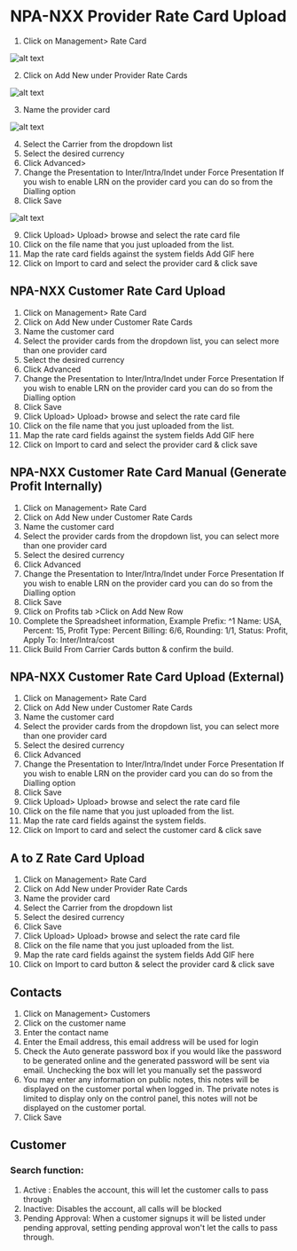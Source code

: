 # NPA-NXX Provider Rate Card Upload

1. Click on Management> Rate Card

  ![alt text][provider-card-dashbboard] 

2. Click on Add New under Provider Rate Cards

  ![alt text][provider-ratecard]

3. Name the provider card

  ![alt text][provider-card-1]

4. Select the Carrier from the dropdown list
5. Select the desired currency
6. Click Advanced>
7. Change the Presentation to Inter/Intra/Indet under Force Presentation
  If you wish to enable LRN on the provider card you can do so from the Dialling option
8. Click Save

  ![alt text][provider-card-5]

9. Click Upload> Upload> browse and select the rate card file
10. Click on the file name that you just uploaded from the list.
11. Map the rate card fields against the system fields Add GIF here
12. Click on Import to card and select the provider card & click save

## NPA-NXX Customer Rate Card Upload

1. Click on Management> Rate Card
2. Click on Add New under Customer Rate Cards
3. Name the customer card
4. Select the provider cards from the dropdown list, you can select more than one provider card
5. Select the desired currency
6. Click Advanced
7. Change the Presentation to Inter/Intra/Indet under Force Presentation
  If you wish to enable LRN on the provider card you can do so from the Dialling option
8. Click Save
9. Click Upload> Upload> browse and select the rate card file
10. Click on the file name that you just uploaded from the list.
11. Map the rate card fields against the system fields Add GIF here
12. Click on Import to card and select the provider card & click save

## NPA-NXX Customer Rate Card Manual (Generate Profit Internally)

1. Click on Management> Rate Card
2. Click on Add New under Customer Rate Cards
3. Name the customer card
4. Select the provider cards from the dropdown list, you can select more than one provider card
5. Select the desired currency
6. Click Advanced
7. Change the Presentation to Inter/Intra/Indet under Force Presentation
  If you wish to enable LRN on the provider card you can do so from the Dialling option
8. Click Save
9. Click on Profits tab >Click on Add New Row
10. Complete the Spreadsheet information, Example Prefix: ^1 Name: USA, Percent: 15, Profit Type: Percent Billing: 6/6, Rounding: 1/1, Status: Profit, Apply To: Inter/Intra/cost
11. Click Build From Carrier Cards button & confirm the build.

## NPA-NXX Customer Rate Card Upload (External)

1. Click on Management> Rate Card
2. Click on Add New under Customer Rate Cards
3. Name the customer card
4. Select the provider cards from the dropdown list, you can select more than one provider card
5. Select the desired currency
6. Click Advanced
7. Change the Presentation to Inter/Intra/Indet under Force Presentation
  If you wish to enable LRN on the provider card you can do so from the Dialling option
8. Click Save
9. Click Upload> Upload> browse and select the rate card file
10. Click on the file name that you just uploaded from the list.
11. Map the rate card fields against the system fields.
12. Click on Import to card and select the customer card & click save

## A to Z Rate Card Upload

1. Click on Management> Rate Card
2. Click on Add New under Provider Rate Cards
3. Name the provider card
4. Select the Carrier from the dropdown list
5. Select the desired currency
6. Click Save
7. Click Upload> Upload> browse and select the rate card file
8. Click on the file name that you just uploaded from the list.
9. Map the rate card fields against the system fields Add GIF here
10. Click on Import to card button & select the provider card & click save

## Contacts

1. Click on Management> Customers
2. Click on the customer name
3. Enter the contact name
4. Enter the Email address, this email address will be used for login
5. Check the Auto generate password box if you would like the password to be generated online and the generated password will be sent via email. Unchecking the box will let you manually set the password
6. You may enter any information on public notes, this notes will be displayed on the customer portal when logged in. The private notes is limited to display only on the control panel, this notes will not be displayed on the customer portal.
7. Click Save

## Customer

### Search function: 

1. Active : Enables the account, this will let the customer calls to pass through
2. Inactive: Disables the account, all calls will be blocked
3. Pending Approval: When a customer signups it will be listed under pending approval, setting pending approval won't let the calls to    pass through.

[provider-card-dashbboard]: https://raw.githubusercontent.com/digipigeon/connexcs-user-docs/master/new-img/provider-card-dashbboard.png "provider-card-dashbboard"
[provider-ratecard]: https://raw.githubusercontent.com/digipigeon/connexcs-user-docs/master/new-img/provider-ratecard.png "provider-ratecard"
[provider-card-1]: https://raw.githubusercontent.com/digipigeon/connexcs-user-docs/master/new-img/provider-card-1.png "provider-card-1"

[provider-card-5]: https://raw.githubusercontent.com/digipigeon/connexcs-user-docs/master/new-img/provider-card-5.png "provider-card-5"
